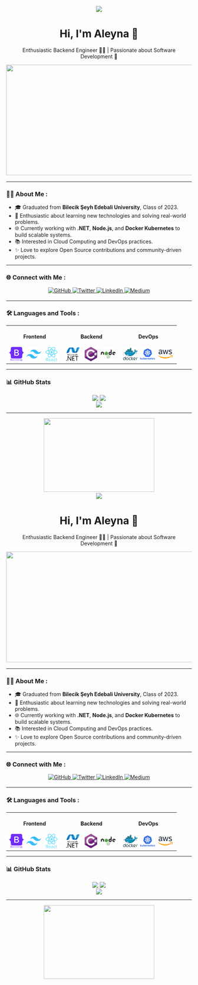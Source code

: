 <div align="center">
  <img src="https://media.giphy.com/media/NgurY1o4z080Jfoyzw/giphy.gif" width="100"/>
  <h1>Hi, I'm Aleyna 👋</h1>
  <p>Enthusiastic Backend Engineer 👩‍💻 | Passionate about Software Development 🚀</p>
</div>

<div align="center">
  <img src="https://media.giphy.com/media/L1R1tvI9svkIWwpVYr/giphy.gif" width="600" height="300"/>
</div>

---
### :woman_technologist: About Me :
- 🎓 Graduated from **Bilecik Şeyh Edebali University**, Class of 2023.
- 🌟 Enthusiastic about learning new technologies and solving real-world problems.
- 🌐 Currently working with **.NET**, **Node.js**, and **Docker Kubernetes** to build scalable systems.
- 📚 Interested in Cloud Computing and DevOps practices.
- ✨ Love to explore Open Source contributions and community-driven projects.

---
### 🌐 Connect with Me :
<div align="center">
  <a href="https://github.com/AleynaaCelik" target="_blank">
    <img src="https://img.shields.io/badge/github-%2324292e.svg?&style=for-the-badge&logo=github&logoColor=white" alt="GitHub" style="margin-bottom: 5px;" />
  </a>
  <a href="https://twitter.com/aleynae97397726" target="_blank">
    <img src="https://img.shields.io/badge/twitter-%2300acee.svg?&style=for-the-badge&logo=twitter&logoColor=white" alt="Twitter" style="margin-bottom: 5px;" />
  </a>
  <a href="https://linkedin.com/in/aleyna-çelik" target="_blank">
    <img src="https://img.shields.io/badge/linkedin-%231E77B5.svg?&style=for-the-badge&logo=linkedin&logoColor=white" alt="LinkedIn" style="margin-bottom: 5px;" />
  </a>
  <a href="https://medium.com/@AleynaaCelik" target="_blank">
    <img src="https://img.shields.io/badge/medium-%23292929.svg?&style=for-the-badge&logo=medium&logoColor=white" alt="Medium" style="margin-bottom: 5px;" />
  </a>  
</div>

---
### :hammer_and_wrench: Languages and Tools :
<table align="center" width="100%">
  <tr>
    <td align="center" width="33%">
      <h4>Frontend</h4>
      <div align="center">
        <img src="https://raw.githubusercontent.com/devicons/devicon/master/icons/bootstrap/bootstrap-plain-wordmark.svg" title="Bootstrap" alt="Bootstrap" width="40" height="40"/>&nbsp;
        <img src="https://raw.githubusercontent.com/devicons/devicon/master/icons/tailwindcss/tailwindcss-plain.svg" title="Tailwind CSS" alt="Tailwind CSS" width="40" height="40"/>&nbsp;
        <img src="https://raw.githubusercontent.com/devicons/devicon/master/icons/react/react-original-wordmark.svg" title="React" alt="React" width="40" height="40"/>&nbsp;
      </div>
    </td>
    <td align="center" width="33%">
      <h4>Backend</h4>
      <div align="center">
        <img src="https://raw.githubusercontent.com/devicons/devicon/master/icons/dot-net/dot-net-original-wordmark.svg" title=".NET" alt=".NET" width="40" height="40"/>&nbsp;
        <img src="https://raw.githubusercontent.com/devicons/devicon/master/icons/csharp/csharp-original.svg" title="C#" alt="C#" width="40" height="40"/>&nbsp;
        <img src="https://raw.githubusercontent.com/devicons/devicon/master/icons/nodejs/nodejs-original-wordmark.svg" title="Node.js" alt="Node.js" width="40" height="40"/>&nbsp;
      </div>
    </td>
    <td align="center" width="33%">
      <h4>DevOps</h4>
      <div align="center">
        <img src="https://raw.githubusercontent.com/devicons/devicon/master/icons/docker/docker-original-wordmark.svg" title="Docker" alt="Docker" width="40" height="40"/>&nbsp;
        <img src="https://raw.githubusercontent.com/devicons/devicon/master/icons/kubernetes/kubernetes-plain-wordmark.svg" title="Kubernetes" alt="Kubernetes" width="40" height="40"/>&nbsp;
        <img src="https://raw.githubusercontent.com/devicons/devicon/master/icons/amazonwebservices/amazonwebservices-original-wordmark.svg" title="AWS" alt="AWS" width="40" height="40"/>&nbsp;
      </div>
    </td>
  </tr>
</table>

---
### 📊 GitHub Stats
<div align="center">
  <img src="https://github-readme-stats.vercel.app/api?username=AleynaaCelik&count_private=true&show_icons=true&theme=tokyonight" align="center" />
  <img src="https://github-readme-stats.vercel.app/api/top-langs/?username=AleynaaCelik&layout=compact&theme=tokyonight" align="center" />
</div>

<div align="center">
  <img src="https://komarev.com/ghpvc/?username=AleynaaCelik&&style=flat-square" align="center" />
</div>

---
<div align="center">
  <img src="https://media.giphy.com/media/xT9IgzoKnwFNmISR8I/giphy.gif" width="300" height="200"/>
</div><div align="center">
  <img src="https://media.giphy.com/media/NgurY1o4z080Jfoyzw/giphy.gif" width="100"/>
  <h1>Hi, I'm Aleyna 👋</h1>
  <p>Enthusiastic Backend Engineer 👩‍💻 | Passionate about Software Development 🚀</p>
</div>

<div align="center">
  <img src="https://media.giphy.com/media/L1R1tvI9svkIWwpVYr/giphy.gif" width="600" height="300"/>
</div>

---
### :woman_technologist: About Me :
- 🎓 Graduated from **Bilecik Şeyh Edebali University**, Class of 2023.
- 🌟 Enthusiastic about learning new technologies and solving real-world problems.
- 🌐 Currently working with **.NET**, **Node.js**, and **Docker Kubernetes** to build scalable systems.
- 📚 Interested in Cloud Computing and DevOps practices.
- ✨ Love to explore Open Source contributions and community-driven projects.

---
### 🌐 Connect with Me :
<div align="center">
  <a href="https://github.com/AleynaaCelik" target="_blank">
    <img src="https://img.shields.io/badge/github-%2324292e.svg?&style=for-the-badge&logo=github&logoColor=white" alt="GitHub" style="margin-bottom: 5px;" />
  </a>
  <a href="https://twitter.com/aleynae97397726" target="_blank">
    <img src="https://img.shields.io/badge/twitter-%2300acee.svg?&style=for-the-badge&logo=twitter&logoColor=white" alt="Twitter" style="margin-bottom: 5px;" />
  </a>
  <a href="https://linkedin.com/in/aleyna-çelik" target="_blank">
    <img src="https://img.shields.io/badge/linkedin-%231E77B5.svg?&style=for-the-badge&logo=linkedin&logoColor=white" alt="LinkedIn" style="margin-bottom: 5px;" />
  </a>
  <a href="https://medium.com/@AleynaaCelik" target="_blank">
    <img src="https://img.shields.io/badge/medium-%23292929.svg?&style=for-the-badge&logo=medium&logoColor=white" alt="Medium" style="margin-bottom: 5px;" />
  </a>  
</div>

---
### :hammer_and_wrench: Languages and Tools :
<table align="center" width="100%">
  <tr>
    <td align="center" width="33%">
      <h4>Frontend</h4>
      <div align="center">
        <img src="https://raw.githubusercontent.com/devicons/devicon/master/icons/bootstrap/bootstrap-plain-wordmark.svg" title="Bootstrap" alt="Bootstrap" width="40" height="40"/>&nbsp;
        <img src="https://raw.githubusercontent.com/devicons/devicon/master/icons/tailwindcss/tailwindcss-plain.svg" title="Tailwind CSS" alt="Tailwind CSS" width="40" height="40"/>&nbsp;
        <img src="https://raw.githubusercontent.com/devicons/devicon/master/icons/react/react-original-wordmark.svg" title="React" alt="React" width="40" height="40"/>&nbsp;
      </div>
    </td>
    <td align="center" width="33%">
      <h4>Backend</h4>
      <div align="center">
        <img src="https://raw.githubusercontent.com/devicons/devicon/master/icons/dot-net/dot-net-original-wordmark.svg" title=".NET" alt=".NET" width="40" height="40"/>&nbsp;
        <img src="https://raw.githubusercontent.com/devicons/devicon/master/icons/csharp/csharp-original.svg" title="C#" alt="C#" width="40" height="40"/>&nbsp;
        <img src="https://raw.githubusercontent.com/devicons/devicon/master/icons/nodejs/nodejs-original-wordmark.svg" title="Node.js" alt="Node.js" width="40" height="40"/>&nbsp;
      </div>
    </td>
    <td align="center" width="33%">
      <h4>DevOps</h4>
      <div align="center">
        <img src="https://raw.githubusercontent.com/devicons/devicon/master/icons/docker/docker-original-wordmark.svg" title="Docker" alt="Docker" width="40" height="40"/>&nbsp;
        <img src="https://raw.githubusercontent.com/devicons/devicon/master/icons/kubernetes/kubernetes-plain-wordmark.svg" title="Kubernetes" alt="Kubernetes" width="40" height="40"/>&nbsp;
        <img src="https://raw.githubusercontent.com/devicons/devicon/master/icons/amazonwebservices/amazonwebservices-original-wordmark.svg" title="AWS" alt="AWS" width="40" height="40"/>&nbsp;
      </div>
    </td>
  </tr>
</table>

---
### 📊 GitHub Stats
<div align="center">
  <img src="https://github-readme-stats.vercel.app/api?username=AleynaaCelik&count_private=true&show_icons=true&theme=tokyonight" align="center" />
  <img src="https://github-readme-stats.vercel.app/api/top-langs/?username=AleynaaCelik&layout=compact&theme=tokyonight" align="center" />
</div>

<div align="center">
  <img src="https://komarev.com/ghpvc/?username=AleynaaCelik&&style=flat-square" align="center" />
</div>

---
<div align="center">
  <img src="https://media.giphy.com/media/xT9IgzoKnwFNmISR8I/giphy.gif" width="300" height="200"/>
</div>
